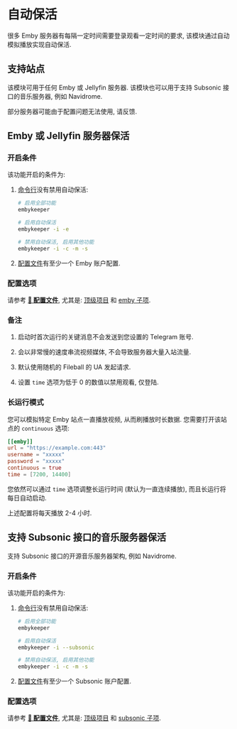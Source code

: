 # 自动保活

很多 Emby 服务器有每隔一定时间需要登录观看一定时间的要求, 该模块通过自动模拟播放实现自动保活.

## 支持站点

该模块可用于任何 Emby 或 Jellyfin 服务器. 该模块也可以用于支持 Subsonic 接口的音乐服务器, 例如 Navidrome.

部分服务器可能由于配置问题无法使用, 请反馈.

## Emby 或 Jellyfin 服务器保活

### 开启条件

该功能开启的条件为:

1. [命令行](/guide/命令行参数#%E5%8F%82%E6%95%B0%E8%AF%B4%E6%98%8E)没有禁用自动保活:

   ```bash
   # 启用全部功能
   embykeeper

   # 启用自动保活
   embykeeper -i -e

   # 禁用自动保活, 启用其他功能
   embykeeper -i -c -m -s
   ```

2. [配置文件](/guide/配置文件#emby-子项)有至少一个 Emby 账户配置.

### 配置选项

请参考 [**🔧 配置文件**](/guide/配置文件), 尤其是: [顶级项目](/guide/%E9%85%8D%E7%BD%AE%E6%96%87%E4%BB%B6#%E9%A1%B6%E7%BA%A7%E9%A1%B9%E7%9B%AE) 和 [emby 子项](/guide/%E9%85%8D%E7%BD%AE%E6%96%87%E4%BB%B6#emby-%E5%AD%90%E9%A1%B9).

### 备注

1. 启动时首次运行的关键消息不会发送到您设置的 Telegram 账号.

2. 会以非常慢的速度串流视频媒体, 不会导致服务器大量入站流量.

3. 默认使用随机的 Fileball 的 UA 发起请求.

4. 设置 `time` 选项为低于 0 的数值以禁用观看, 仅登陆.

### 长运行模式

您可以模拟特定 Emby 站点一直播放视频, 从而刷播放时长数据. 您需要打开该站点的 `continuous` 选项:

```toml
[[emby]]
url = "https://example.com:443"
username = "xxxxx"
password = "xxxxx"
continuous = true
time = [7200, 14400]
```

您依然可以通过 `time` 选项调整长运行时间 (默认为一直连续播放), 而且长运行将每日自动启动.

上述配置将每天播放 2-4 小时.

## 支持 Subsonic 接口的音乐服务器保活

支持 Subsonic 接口的开源音乐服务器架构, 例如 Navidrome.

### 开启条件

该功能开启的条件为:

1. [命令行](/guide/配置文件#emby-子项)没有禁用自动保活:

   ```bash
   # 启用全部功能
   embykeeper

   # 启用自动保活
   embykeeper -i --subsonic

   # 禁用自动保活, 启用其他功能
   embykeeper -i -c -m -s
   ```

2. [配置文件](/guide/配置文件#subsonic-子项)有至少一个 Subsonic 账户配置.

### 配置选项

请参考 [**🔧 配置文件**](/guide/配置文件), 尤其是: [顶级项目](/guide/配置文件#顶级项目) 和 [subsonic 子项](/guide/配置文件#subsonic-子项).
